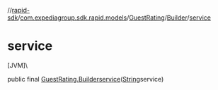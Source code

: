//[rapid-sdk](../../../../index.md)/[com.expediagroup.sdk.rapid.models](../../index.md)/[GuestRating](../index.md)/[Builder](index.md)/[service](service.md)

# service

[JVM]\

public final [GuestRating.Builder](index.md)[service](service.md)([String](https://docs.oracle.com/javase/8/docs/api/java/lang/String.html)service)
